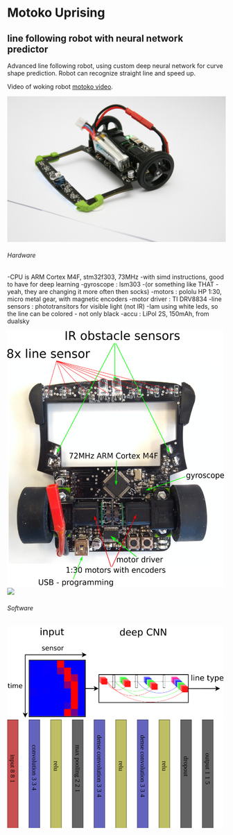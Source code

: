 # Motoko Uprising
## line following robot with neural network predictor

Advanced line following robot, using custom deep neural network for curve shape prediction.
Robot can recognize straight line and speed up.


Video of woking robot [motoko video](https://www.youtube.com/watch?v=E9FJIDowNmU).


<img src="doc/images/robot.jpg" width="800">



###### Hardware

-CPU is ARM Cortex M4F, stm32f303, 73MHz
 -with simd instructions, good to have for deep learning
-gyroscope : lsm303 
 -(or something like THAT - yeah, they are changing it more often then socks)
-motors : pololu HP 1:30, micro metal gear, with magnetic encoders
-motor driver : TI DRV8834
-line sensors : phototransitors for visible light (not IR)
 -Iam using white leds, so the line can be colored - not only black
-accu : LiPol 2S, 150mAh, from dualsky

<img src="doc/diagrams/motoko_uprising_hw.png" width="500">
<img src="doc/diagrams/robot_mount_01.jpg" width="500">



###### Software

<img src="doc/diagrams/line_classification.png" width="500">


<img src="doc/diagrams/line_following_net.png" width="500">

